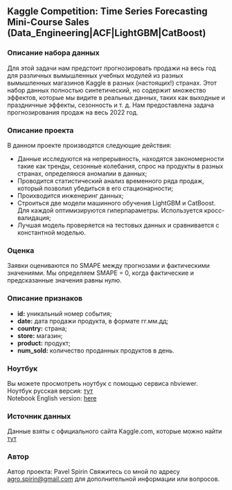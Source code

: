 ## Kaggle Competition: Time Series Forecasting Mini-Course Sales (Data_Engineering|ACF|LightGBM|CatBoost)

### Описание набора данных
Для этой задачи нам предстоит прогнозировать продажи на весь год для различных вымышленных учебных модулей из разных вымышленных магазинов Kaggle в разных (настоящих!) странах. Этот набор данных полностью синтетический, но содержит множество эффектов, которые мы видите в реальных данных, таких как выходные и праздничные эффекты, сезонность и т. д. Нам предоставлена задача прогнозирования продаж на весь 2022 год.

### Описание проекта
В данном проекте производятся следующие действия:
- Данные исследуются на непрерывность, находятся закономерности такие как тренды, сезонные колебания, спрос на продукты в разных странах, определяюся аномалии в данных;
- Проводится статистический анализ временного ряда продаж, который позволил убедиться в его стационарности;
- Проихводится инженеринг данных;
- Строиться две модели машинного обучения LightGBM и CatBoost. Для каждой оптимизируются гиперпараметры. Используется кросс-валидация;
- Лучшая модель проверяется на тестовых данных и сравнивается с константной моделью.

### Оценка
Заявки оцениваются по SMAPE между прогнозами и фактическими значениями. Мы определяем SMAPE = 0, когда фактические и предсказанные значения равны нулю.

### Описание признаков
- **id:** уникальный номер события;
- **date:** дата продажи продукта, в формате гг.мм.дд;
- **country:** страна;
- **store:** магазин;
- **product:** продукт;
- **num_sold:** количество проданных продуктов в день.


### Ноутбук
Вы можете просмотреть ноутбук с помощью сервиса nbviewer.  
Ноутбук русская версия: [тут](https://nbviewer.org/github/PaulSpirin/Kaggle_Competition.Forecasting_Mini-Course_Sales/blob/main/Forecasting_course-sales.ipynb)  
Notebook English version: [here](https://nbviewer.org/github/PaulSpirin/Kaggle_Competition.Forecasting_Mini-Course_Sales/blob/main/Forecasting_course-sales_eng.ipynb)

### Источник данных
Данные взяты с официального сайта Kaggle.com, которые можно найти [тут](https://www.kaggle.com/competitions/playground-series-s3e19/overview)

### Автор
Автор проекта: Pavel Spirin
Свяжитесь со мной по адресу agro.spirin@gmail.com для дополнительной информации или вопросов.
